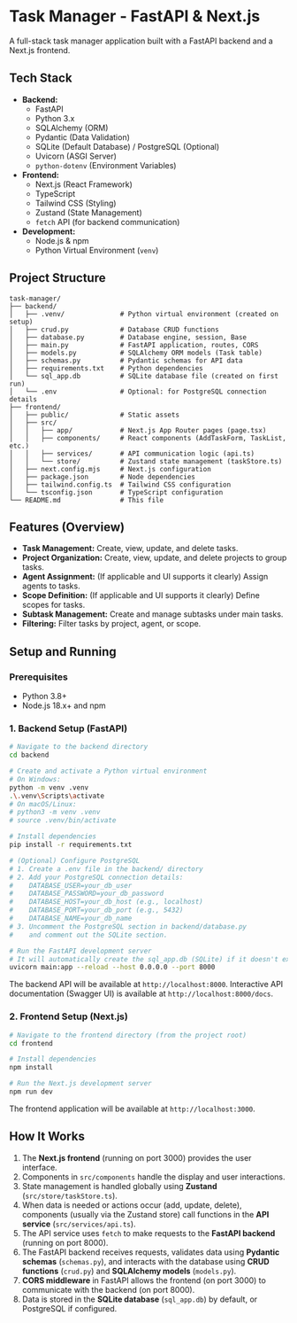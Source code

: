 # Task Manager - FastAPI & Next.js

A full-stack task manager application built with a FastAPI backend and a Next.js frontend.

## Tech Stack

*   **Backend:**
    *   FastAPI
    *   Python 3.x
    *   SQLAlchemy (ORM)
    *   Pydantic (Data Validation)
    *   SQLite (Default Database) / PostgreSQL (Optional)
    *   Uvicorn (ASGI Server)
    *   `python-dotenv` (Environment Variables)
*   **Frontend:**
    *   Next.js (React Framework)
    *   TypeScript
    *   Tailwind CSS (Styling)
    *   Zustand (State Management)
    *   `fetch` API (for backend communication)
*   **Development:**
    *   Node.js & npm
    *   Python Virtual Environment (`venv`)

## Project Structure

```
task-manager/
├── backend/
│   ├── .venv/              # Python virtual environment (created on setup)
│   ├── crud.py             # Database CRUD functions
│   ├── database.py         # Database engine, session, Base
│   ├── main.py             # FastAPI application, routes, CORS
│   ├── models.py           # SQLAlchemy ORM models (Task table)
│   ├── schemas.py          # Pydantic schemas for API data
│   ├── requirements.txt    # Python dependencies
│   └── sql_app.db          # SQLite database file (created on first run)
│   └── .env                # Optional: for PostgreSQL connection details
├── frontend/
│   ├── public/             # Static assets
│   ├── src/
│   │   ├── app/            # Next.js App Router pages (page.tsx)
│   │   ├── components/     # React components (AddTaskForm, TaskList, etc.)
│   │   ├── services/       # API communication logic (api.ts)
│   │   └── store/          # Zustand state management (taskStore.ts)
│   ├── next.config.mjs     # Next.js configuration
│   ├── package.json        # Node dependencies
│   ├── tailwind.config.ts  # Tailwind CSS configuration
│   └── tsconfig.json       # TypeScript configuration
└── README.md               # This file
```

## Features (Overview)

*   **Task Management:** Create, view, update, and delete tasks.
*   **Project Organization:** Create, view, update, and delete projects to group tasks.
*   **Agent Assignment:** (If applicable and UI supports it clearly) Assign agents to tasks.
*   **Scope Definition:** (If applicable and UI supports it clearly) Define scopes for tasks.
*   **Subtask Management:** Create and manage subtasks under main tasks.
*   **Filtering:** Filter tasks by project, agent, or scope.

## Setup and Running

### Prerequisites

*   Python 3.8+
*   Node.js 18.x+ and npm

### 1. Backend Setup (FastAPI)

```bash
# Navigate to the backend directory
cd backend

# Create and activate a Python virtual environment
# On Windows:
python -m venv .venv
.\.venv\Scripts\activate
# On macOS/Linux:
# python3 -m venv .venv
# source .venv/bin/activate

# Install dependencies
pip install -r requirements.txt

# (Optional) Configure PostgreSQL
# 1. Create a .env file in the backend/ directory
# 2. Add your PostgreSQL connection details:
#    DATABASE_USER=your_db_user
#    DATABASE_PASSWORD=your_db_password
#    DATABASE_HOST=your_db_host (e.g., localhost)
#    DATABASE_PORT=your_db_port (e.g., 5432)
#    DATABASE_NAME=your_db_name
# 3. Uncomment the PostgreSQL section in backend/database.py
#    and comment out the SQLite section.

# Run the FastAPI development server
# It will automatically create the sql_app.db (SQLite) if it doesn't exist
uvicorn main:app --reload --host 0.0.0.0 --port 8000
```

The backend API will be available at `http://localhost:8000`.
Interactive API documentation (Swagger UI) is available at `http://localhost:8000/docs`.

### 2. Frontend Setup (Next.js)

```bash
# Navigate to the frontend directory (from the project root)
cd frontend

# Install dependencies
npm install

# Run the Next.js development server
npm run dev
```

The frontend application will be available at `http://localhost:3000`.

## How It Works

1.  The **Next.js frontend** (running on port 3000) provides the user interface.
2.  Components in `src/components` handle the display and user interactions.
3.  State management is handled globally using **Zustand** (`src/store/taskStore.ts`).
4.  When data is needed or actions occur (add, update, delete), components (usually via the Zustand store) call functions in the **API service** (`src/services/api.ts`).
5.  The API service uses `fetch` to make requests to the **FastAPI backend** (running on port 8000).
6.  The FastAPI backend receives requests, validates data using **Pydantic schemas** (`schemas.py`), and interacts with the database using **CRUD functions** (`crud.py`) and **SQLAlchemy models** (`models.py`).
7.  **CORS middleware** in FastAPI allows the frontend (on port 3000) to communicate with the backend (on port 8000).
8.  Data is stored in the **SQLite database** (`sql_app.db`) by default, or PostgreSQL if configured.

